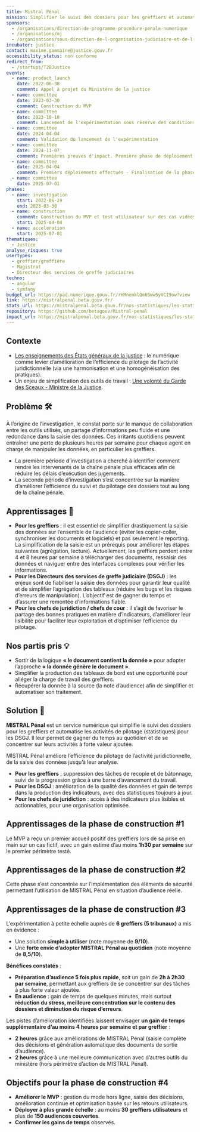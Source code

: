```yaml
---
title: Mistral Pénal
mission: Simplifier le suivi des dossiers pour les greffiers et automatiser les activités de pilotage (statistiques) pour les DSGJ
sponsors:
  - /organisations/direction-de-programme-procedure-penale-numerique
  - /organisations/mj
  - /organisations/sous-direction-de-l-organisation-judiciaire-et-de-l-innovation-oji-4-direction-des-services-judiciaires
incubator: justice
contact: maxime.gammaire@justice.gouv.fr
accessibility_status: non conforme
redirect_from:
  - /startups/T2BJustice
events:
  - name: product_launch
    date: 2022-06-30
    comment: Appel à projet du Ministère de la justice
  - name: committee
    date: 2023-03-30
    comment: Construction du MVP
  - name: committee
    date: 2023-10-10
    comment: Lancement de l'expérimentation sous réserve des conditions de sécurité
  - name: committee
    date: 2024-04-04
    comment: Validation du lancement de l'expérimentation
  - name: committee
    date: 2024-11-07
    comment: Premières preuves d'impact. Première phase de déploiement
  - name: committee
    date: 2025-04-04
    comment: Premiers déploiements effectués - Finalisation de la phase de construction actée fin juin 2025
  - name: committee
    date: 2025-07-01
phases:
  - name: investigation
    start: 2022-06-29
    end: 2023-03-30
  - name: construction
    comment: Construction du MVP et test utilisateur sur des cas vidéos
    start: 2025-04-04
  - name: acceleration
    start: 2025-07-01
thematiques:
  - Justice
analyse_risques: true
usertypes:
  - greffier/greffière
  - Magistrat
  - Directeur des services de greffe judiciaires
techno:
  - angular
  - symfony
budget_url: https://pad.numerique.gouv.fr/rHMnemklQm6Sww5yVCI9ow?view
link: https://mistralpenal.beta.gouv.fr/
stats_url: https://mistralpenal.beta.gouv.fr/nos-statistiques/les-statistiques-dusage/
repository: https://github.com/betagouv/Mistral-penal
impact_url: https://mistralpenal.beta.gouv.fr/nos-statistiques/les-statistiques-dimpact/
---
```

## **Contexte**

- [Les enseignements des États généraux de la justice](http://www.justice.gouv.fr/plan-daction-pour-la-justice-13010/) : le numérique comme levier d’amélioration de l’efficience du pilotage de l’activité juridictionnelle (via une harmonisation et une homogénéisation des pratiques).
- Un enjeu de simplification des outils de travail : [Une volonté du Garde des Sceaux - Ministre de la Justice](http://www.presse.justice.gouv.fr/discours-10093/discours-de-2023-13026/presentation-du-second-plan-de-transformation-numerique-34759.html).

## **Problème 🛠**

À l’origine de l’investigation, le constat porte sur le manque de collaboration entre les outils utilisés, un partage d’informations peu fluide et une redondance dans la saisie des données. Ces irritants quotidiens peuvent entraîner une perte de plusieurs heures par semaine pour chaque agent en charge de manipuler les données, en particulier les greffiers.

- La première période d’investigation a cherché à identifier comment rendre les intervenants de la chaîne pénale plus efficaces afin de réduire les délais d’exécution des jugements.
- La seconde période d’investigation s’est concentrée sur la manière d’améliorer l’efficience du suivi et du pilotage des dossiers tout au long de la chaîne pénale.

## **Apprentissages 🔎**

- **Pour les greffiers** : il est essentiel de simplifier drastiquement la saisie des données sur l’ensemble de l’audience (éviter les copier-coller, synchroniser les documents et logiciels) et pas seulement le reporting. La simplification de la saisie est un prérequis pour améliorer les étapes suivantes (agrégation, lecture). Actuellement, les greffiers perdent entre 4 et 8 heures par semaine à télécharger des documents, ressaisir des données et naviguer entre des interfaces complexes pour vérifier les informations.
- **Pour les Directeurs des services de greffe judiciaire (DSGJ)** : les enjeux sont de fiabiliser la saisie des données pour garantir leur qualité et de simplifier l’agrégation des tableaux (réduire les bugs et les risques d’erreurs de manipulation). L’objectif est de gagner du temps et d’assurer une remontée d’informations fiable.
- **Pour les chefs de juridiction / chefs de cour** : il s’agit de favoriser le partage des bonnes pratiques en matière d’indicateurs, d’améliorer leur lisibilité pour faciliter leur exploitation et d’optimiser l’efficience du pilotage.

## **Nos partis pris 💡**

- Sortir de la logique **« le document contient la donnée »** pour adopter l’approche **« la donnée génère le document »**.
- Simplifier la production des tableaux de bord est une opportunité pour alléger la charge de travail des greffiers.
- Récupérer la donnée à la source (la note d’audience) afin de simplifier et automatiser son traitement.

## **Solution 🎯**

**MISTRAL Pénal** est un service numérique qui simplifie le suivi des dossiers pour les greffiers et automatise les activités de pilotage (statistiques) pour les DSGJ. Il leur permet de gagner du temps au quotidien et de se concentrer sur leurs activités à forte valeur ajoutée.

MISTRAL Pénal améliore l’efficience du pilotage de l’activité juridictionnelle, de la saisie des données jusqu’à leur analyse.

- **Pour les greffiers** : suppression des tâches de recopie et de bâtonnage, suivi de la progression grâce à une barre d’avancement du travail.
- **Pour les DSGJ** : amélioration de la qualité des données et gain de temps dans la production des indicateurs, avec des statistiques toujours à jour.
- **Pour les chefs de juridiction** : accès à des indicateurs plus lisibles et actionnables, pour une organisation optimisée.

## **Apprentissages de la phase de construction #1**

Le MVP a reçu un premier accueil positif des greffiers lors de sa prise en main sur un cas fictif, avec un gain estimé d’au moins **1h30 par semaine** sur le premier périmètre testé.

## **Apprentissages de la phase de construction #2**

Cette phase s’est concentrée sur l’implémentation des éléments de sécurité permettant l’utilisation de MISTRAL Pénal en situation d’audience réelle.

## **Apprentissages de la phase de construction #3**

L’expérimentation à petite échelle auprès de **6 greffiers (5 tribunaux)** a mis en évidence :

- Une solution **simple à utiliser** (note moyenne de **9/10**).
- Une **forte envie d’adopter MISTRAL Pénal au quotidien** (note moyenne de **8,5/10**).

**Bénéfices constatés** :

- **Préparation d’audience 5 fois plus rapide**, soit un gain de **2h à 2h30 par semaine**, permettant aux greffiers de se concentrer sur des tâches à plus forte valeur ajoutée.
- **En audience** : gain de temps de quelques minutes, mais surtout **réduction du stress, meilleure concentration sur le contenu des dossiers et diminution du risque d’erreurs**.

Les pistes d’amélioration identifiées laissent envisager **un gain de temps supplémentaire d’au moins 4 heures par semaine et par greffier** :

- **2 heures** grâce aux améliorations de MISTRAL Pénal (saisie complète des décisions et génération automatique des documents de sortie d’audience).
- **2 heures** grâce à une meilleure communication avec d’autres outils du ministère (hors périmètre d’action de MISTRAL Pénal).

## **Objectifs pour la phase de construction #4**

- **Améliorer le MVP** : gestion du mode hors ligne, saisie des décisions, amélioration continue et optimisation basée sur les retours utilisateurs.
- **Déployer à plus grande échelle** : au moins **30 greffiers utilisateurs** et plus de **150 audiences couvertes**.
- **Confirmer les gains de temps** observés.
